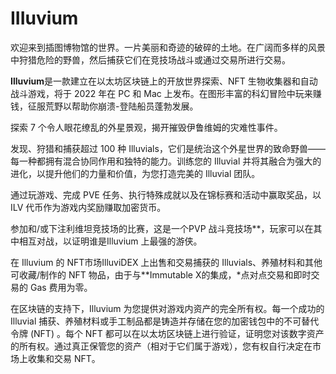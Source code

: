 # 

# IIIuvium

欢迎来到插图博物馆的世界。一片美丽和奇迹的破碎的土地。在广阔而多样的风景中狩猎危险的野兽，然后捕获它们在竞技场战斗或通过交易所进行交易。

**Illuvium**是一款建立在以太坊区块链上的开放世界探索、NFT 生物收集器和自动战斗游戏，将于 2022 年在 PC 和 Mac 上发布。在图形丰富的科幻冒险中玩来赚钱，征服荒野以帮助你崩溃-登陆船员蓬勃发展。

探索 7 个令人眼花缭乱的外星景观，揭开摧毁伊鲁维姆的灾难性事件。

发现、狩猎和捕获超过 100 种 Illuvials，它们是统治这个外星世界的致命野兽——每一种都拥有混合协同作用和独特的能力。训练您的 Illuvial 并将其融合为强大的进化，以提升他们的力量和价值，为您打造完美的 Illuvial 团队。

通过玩游戏、完成 PVE 任务、执行特殊成就以及在锦标赛和活动中赢取奖品，以 ILV 代币作为游戏内奖励赚取加密货币。

参加和/或下注利维坦竞技场的比赛，这是一个PVP 战斗竞技场**，玩家可以在其中相互对战，以证明谁是Illuvium 上最强的游侠。

在 Illuvium 的 NFT市场IlluviDEX 上出售和交易捕获的 Illuvials、养殖材料和其他可收藏/制作的 NFT 物品，由于与**Immutable X的集成，*点对点交易和即时交易的 Gas 费用为零。

在区块链的支持下，Illuvium 为您提供对游戏内资产的完全所有权。每一个成功的 Illuvial 捕获、养殖材料或手工制品都是铸造并存储在您的加密钱包中的不可替代令牌 (NFT) 。每个 NFT 都可以在以太坊区块链上进行验证，证明您对该数字资产的所有权。通过真正保管您的资产（相对于它们属于游戏），您有权自行决定在市场上收集和交易 NFT。





